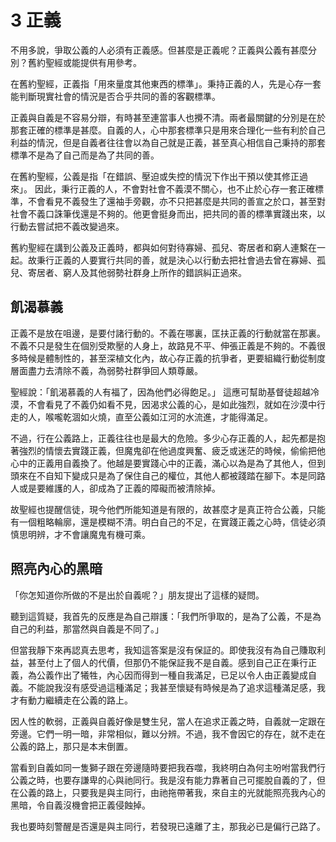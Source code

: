 # 3  正義

不用多說，爭取公義的人必須有正義感。但甚麼是正義呢？正義與公義有甚麼分別？舊約聖經或能提供有用參考。

在舊約聖經，正義指「用來量度其他東西的標準」。秉持正義的人，先是心存一套能判斷現實社會的情況是否合乎共同的善的客觀標準。

正義與自義是不容易分辯，有時甚至連當事人也攪不清。兩者最關鍵的分別是在於那套正確的標準是甚麼。自義的人，心中那套標準只是用來合理化一些有利於自己利益的情況，但是自義者往往會以為自己就是正義，甚至真心相信自己秉持的那套標準不是為了自己而是為了共同的善。

在舊約聖經，公義是指「在錯誤、壓迫或失控的情況下作出干預以使其修正過來」。 因此，秉行正義的人，不會對社會不義漠不關心，也不止於心存一套正確標準，不會看見不義發生了還袖手旁觀，亦不只把甚麼是共同的善宣之於口，甚至對社會不義口誅筆伐還是不夠的。他更會挺身而出，把共同的善的標準實踐出來，以行動去嘗試把不義改變過來。

舊約聖經在講到公義及正義時，都與如何對待寡婦、孤兒、寄居者和窮人連繫在一起。故秉行正義的人要實行共同的善，就是決心以行動去把社會過去曾在寡婦、孤兒、寄居者、窮人及其他弱勢社群身上所作的錯誤糾正過來。

## 飢渴慕義

正義不是放在咀邊，是要付諸行動的。不義在哪裏，匡扶正義的行動就當在那裏。不義不只是發生在個別受欺壓的人身上，故路見不平、伸張正義是不夠的。不義很多時候是體制性的，甚至深植文化內，故心存正義的抗爭者，更要組織行動從制度層面盡力去清除不義，為弱勢社群爭回人類尊嚴。

聖經說：「飢渴慕義的人有福了，因為他們必得飽足。」 這應可幫助基督徒超越冷漠，不會看見了不義仍如看不見，因渴求公義的心，是如此強烈，就如在沙漠中行走的人，喉嚨乾涸如火燒，直至公義如江河的水流進，才能得滿足。

不過，行在公義路上，正義往往也是最大的危險。多少心存正義的人，起先都是抱著強烈的情懷去實踐正義，但魔鬼卻在他過度興奮、疲乏或迷茫的時候，偷偷把他心中的正義用自義換了。他越是要實踐心中的正義，滿心以為是為了其他人，但到頭來在不自知下變成只是為了保住自己的權位，其他人都被踐踏在腳下。本是同路人或是要維護的人，卻成為了正義的障礙而被清除掉。

故聖經也提醒信徒，現今他們所能知道是有限的，故甚麼才是真正符合公義，只能有一個粗略輪廓，還是模糊不清。明白自己的不足，在實踐正義之心時，信徒必須慎思明辨，才不會讓魔鬼有機可乘。

## 照亮內心的黑暗

「你怎知道你所做的不是出於自義呢？」朋友提出了這樣的疑問。

聽到這質疑，我首先的反應是為自己辯護：「我們所爭取的，是為了公義，不是為自己的利益，那當然與自義是不同了。」

但當我靜下來再認真去思考，我知這答案是沒有保証的。即使我沒有為自己賺取利益，甚至付上了個人的代價，但那仍不能保証我不是自義。感到自己正在秉行正義，為公義作出了犧牲，內心因而得到一種自我滿足，已足以令人由正義變成自義。不能說我沒有感受過這種滿足；我甚至懷疑有時候是為了追求這種滿足感，我才有動力繼續走在公義的路上。

因人性的軟弱，正義與自義好像是雙生兒，當人在追求正義之時，自義就一定跟在旁邊。它們一明一暗，非常相似，難以分辨。不過，我不會因它的存在，就不走在公義的路上，那只是本末倒置。

當看到自義如同一隻獅子跟在旁邊隨時要把我吞噬，我終明白為何主吩咐當我們行公義之時，也要存謙卑的心與祂同行。我是沒有能力靠著自己可擺脫自義的了，但在公義的路上，只要我是與主同行，由祂拖帶著我，來自主的光就能照亮我內心的黑暗，令自義沒機會把正義侵蝕掉。

我也要時刻警醒是否還是與主同行，若發現已遠離了主，那我必已是偏行己路了。